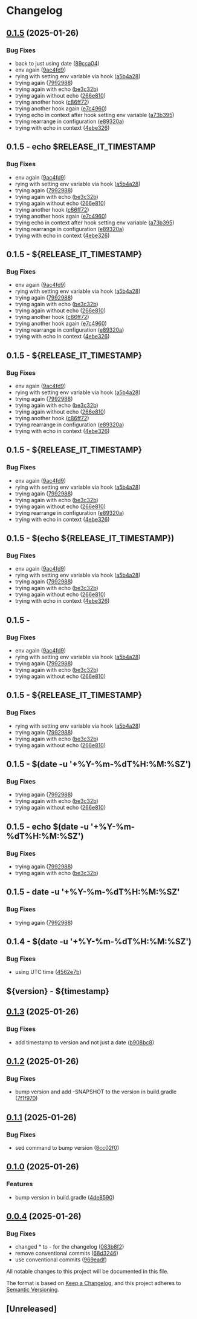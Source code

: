 # Changelog

## [0.1.5](https://github.com/jfalkbjer/releaseit/compare/v0.1.4...v0.1.5) (2025-01-26)

### Bug Fixes

* back to just using date ([89cca04](https://github.com/jfalkbjer/releaseit/commit/89cca0474757a77c4782662a4805d82d2ab83a15))
* env again ([9ac4fd9](https://github.com/jfalkbjer/releaseit/commit/9ac4fd939bc3768a686344377b0ba67dc24b20e7))
* rying with setting env variable via hook ([a5b4a28](https://github.com/jfalkbjer/releaseit/commit/a5b4a28130860375664ab275cc6238179f29cd3e))
* trying again ([7992988](https://github.com/jfalkbjer/releaseit/commit/799298818cb04da5fd5d50e5f9984a107a62e4b6))
* trying again with echo ([be3c32b](https://github.com/jfalkbjer/releaseit/commit/be3c32b8faf24a2fef40950e8f461af2fb78bc3e))
* trying again without echo ([266e810](https://github.com/jfalkbjer/releaseit/commit/266e810fe94b6f2e9689700ebe0365c978e933db))
* trying another hook ([c86ff72](https://github.com/jfalkbjer/releaseit/commit/c86ff7263f576a195c4d96638efaac00b65f8ec6))
* trying another hook again ([e7c4960](https://github.com/jfalkbjer/releaseit/commit/e7c49606e7cd6230f2308aa3eb0b1a0572ac030e))
* trying echo in context after hook setting env variable ([a73b395](https://github.com/jfalkbjer/releaseit/commit/a73b39568d147b6060e06c4ad4336bc0d83de901))
* trying rearrange in configuration ([e89320a](https://github.com/jfalkbjer/releaseit/commit/e89320aa36a37dd6431ea76fd5ebb9ae17ff4b41))
* trying with echo in context ([4ebe326](https://github.com/jfalkbjer/releaseit/commit/4ebe32668f0c65c1c43674d7e37c05067b3927a6))

## 0.1.5 - echo $RELEASE_IT_TIMESTAMP
### Bug Fixes

* env again ([9ac4fd9](https://github.com/jfalkbjer/releaseit/commit/9ac4fd939bc3768a686344377b0ba67dc24b20e7))
* rying with setting env variable via hook ([a5b4a28](https://github.com/jfalkbjer/releaseit/commit/a5b4a28130860375664ab275cc6238179f29cd3e))
* trying again ([7992988](https://github.com/jfalkbjer/releaseit/commit/799298818cb04da5fd5d50e5f9984a107a62e4b6))
* trying again with echo ([be3c32b](https://github.com/jfalkbjer/releaseit/commit/be3c32b8faf24a2fef40950e8f461af2fb78bc3e))
* trying again without echo ([266e810](https://github.com/jfalkbjer/releaseit/commit/266e810fe94b6f2e9689700ebe0365c978e933db))
* trying another hook ([c86ff72](https://github.com/jfalkbjer/releaseit/commit/c86ff7263f576a195c4d96638efaac00b65f8ec6))
* trying another hook again ([e7c4960](https://github.com/jfalkbjer/releaseit/commit/e7c49606e7cd6230f2308aa3eb0b1a0572ac030e))
* trying echo in context after hook setting env variable ([a73b395](https://github.com/jfalkbjer/releaseit/commit/a73b39568d147b6060e06c4ad4336bc0d83de901))
* trying rearrange in configuration ([e89320a](https://github.com/jfalkbjer/releaseit/commit/e89320aa36a37dd6431ea76fd5ebb9ae17ff4b41))
* trying with echo in context ([4ebe326](https://github.com/jfalkbjer/releaseit/commit/4ebe32668f0c65c1c43674d7e37c05067b3927a6))

## 0.1.5 - ${RELEASE_IT_TIMESTAMP}
### Bug Fixes

* env again ([9ac4fd9](https://github.com/jfalkbjer/releaseit/commit/9ac4fd939bc3768a686344377b0ba67dc24b20e7))
* rying with setting env variable via hook ([a5b4a28](https://github.com/jfalkbjer/releaseit/commit/a5b4a28130860375664ab275cc6238179f29cd3e))
* trying again ([7992988](https://github.com/jfalkbjer/releaseit/commit/799298818cb04da5fd5d50e5f9984a107a62e4b6))
* trying again with echo ([be3c32b](https://github.com/jfalkbjer/releaseit/commit/be3c32b8faf24a2fef40950e8f461af2fb78bc3e))
* trying again without echo ([266e810](https://github.com/jfalkbjer/releaseit/commit/266e810fe94b6f2e9689700ebe0365c978e933db))
* trying another hook ([c86ff72](https://github.com/jfalkbjer/releaseit/commit/c86ff7263f576a195c4d96638efaac00b65f8ec6))
* trying another hook again ([e7c4960](https://github.com/jfalkbjer/releaseit/commit/e7c49606e7cd6230f2308aa3eb0b1a0572ac030e))
* trying rearrange in configuration ([e89320a](https://github.com/jfalkbjer/releaseit/commit/e89320aa36a37dd6431ea76fd5ebb9ae17ff4b41))
* trying with echo in context ([4ebe326](https://github.com/jfalkbjer/releaseit/commit/4ebe32668f0c65c1c43674d7e37c05067b3927a6))

## 0.1.5 - ${RELEASE_IT_TIMESTAMP}
### Bug Fixes

* env again ([9ac4fd9](https://github.com/jfalkbjer/releaseit/commit/9ac4fd939bc3768a686344377b0ba67dc24b20e7))
* rying with setting env variable via hook ([a5b4a28](https://github.com/jfalkbjer/releaseit/commit/a5b4a28130860375664ab275cc6238179f29cd3e))
* trying again ([7992988](https://github.com/jfalkbjer/releaseit/commit/799298818cb04da5fd5d50e5f9984a107a62e4b6))
* trying again with echo ([be3c32b](https://github.com/jfalkbjer/releaseit/commit/be3c32b8faf24a2fef40950e8f461af2fb78bc3e))
* trying again without echo ([266e810](https://github.com/jfalkbjer/releaseit/commit/266e810fe94b6f2e9689700ebe0365c978e933db))
* trying another hook ([c86ff72](https://github.com/jfalkbjer/releaseit/commit/c86ff7263f576a195c4d96638efaac00b65f8ec6))
* trying rearrange in configuration ([e89320a](https://github.com/jfalkbjer/releaseit/commit/e89320aa36a37dd6431ea76fd5ebb9ae17ff4b41))
* trying with echo in context ([4ebe326](https://github.com/jfalkbjer/releaseit/commit/4ebe32668f0c65c1c43674d7e37c05067b3927a6))

## 0.1.5 - ${RELEASE_IT_TIMESTAMP}
### Bug Fixes

* env again ([9ac4fd9](https://github.com/jfalkbjer/releaseit/commit/9ac4fd939bc3768a686344377b0ba67dc24b20e7))
* rying with setting env variable via hook ([a5b4a28](https://github.com/jfalkbjer/releaseit/commit/a5b4a28130860375664ab275cc6238179f29cd3e))
* trying again ([7992988](https://github.com/jfalkbjer/releaseit/commit/799298818cb04da5fd5d50e5f9984a107a62e4b6))
* trying again with echo ([be3c32b](https://github.com/jfalkbjer/releaseit/commit/be3c32b8faf24a2fef40950e8f461af2fb78bc3e))
* trying again without echo ([266e810](https://github.com/jfalkbjer/releaseit/commit/266e810fe94b6f2e9689700ebe0365c978e933db))
* trying rearrange in configuration ([e89320a](https://github.com/jfalkbjer/releaseit/commit/e89320aa36a37dd6431ea76fd5ebb9ae17ff4b41))
* trying with echo in context ([4ebe326](https://github.com/jfalkbjer/releaseit/commit/4ebe32668f0c65c1c43674d7e37c05067b3927a6))

## 0.1.5 - $(echo ${RELEASE_IT_TIMESTAMP})
### Bug Fixes

* env again ([9ac4fd9](https://github.com/jfalkbjer/releaseit/commit/9ac4fd939bc3768a686344377b0ba67dc24b20e7))
* rying with setting env variable via hook ([a5b4a28](https://github.com/jfalkbjer/releaseit/commit/a5b4a28130860375664ab275cc6238179f29cd3e))
* trying again ([7992988](https://github.com/jfalkbjer/releaseit/commit/799298818cb04da5fd5d50e5f9984a107a62e4b6))
* trying again with echo ([be3c32b](https://github.com/jfalkbjer/releaseit/commit/be3c32b8faf24a2fef40950e8f461af2fb78bc3e))
* trying again without echo ([266e810](https://github.com/jfalkbjer/releaseit/commit/266e810fe94b6f2e9689700ebe0365c978e933db))
* trying with echo in context ([4ebe326](https://github.com/jfalkbjer/releaseit/commit/4ebe32668f0c65c1c43674d7e37c05067b3927a6))

## 0.1.5 - 
### Bug Fixes

* env again ([9ac4fd9](https://github.com/jfalkbjer/releaseit/commit/9ac4fd939bc3768a686344377b0ba67dc24b20e7))
* rying with setting env variable via hook ([a5b4a28](https://github.com/jfalkbjer/releaseit/commit/a5b4a28130860375664ab275cc6238179f29cd3e))
* trying again ([7992988](https://github.com/jfalkbjer/releaseit/commit/799298818cb04da5fd5d50e5f9984a107a62e4b6))
* trying again with echo ([be3c32b](https://github.com/jfalkbjer/releaseit/commit/be3c32b8faf24a2fef40950e8f461af2fb78bc3e))
* trying again without echo ([266e810](https://github.com/jfalkbjer/releaseit/commit/266e810fe94b6f2e9689700ebe0365c978e933db))

## 0.1.5 - ${RELEASE_IT_TIMESTAMP}
### Bug Fixes

* rying with setting env variable via hook ([a5b4a28](https://github.com/jfalkbjer/releaseit/commit/a5b4a28130860375664ab275cc6238179f29cd3e))
* trying again ([7992988](https://github.com/jfalkbjer/releaseit/commit/799298818cb04da5fd5d50e5f9984a107a62e4b6))
* trying again with echo ([be3c32b](https://github.com/jfalkbjer/releaseit/commit/be3c32b8faf24a2fef40950e8f461af2fb78bc3e))
* trying again without echo ([266e810](https://github.com/jfalkbjer/releaseit/commit/266e810fe94b6f2e9689700ebe0365c978e933db))

## 0.1.5 - $(date -u '+%Y-%m-%dT%H:%M:%SZ')
### Bug Fixes

* trying again ([7992988](https://github.com/jfalkbjer/releaseit/commit/799298818cb04da5fd5d50e5f9984a107a62e4b6))
* trying again with echo ([be3c32b](https://github.com/jfalkbjer/releaseit/commit/be3c32b8faf24a2fef40950e8f461af2fb78bc3e))
* trying again without echo ([266e810](https://github.com/jfalkbjer/releaseit/commit/266e810fe94b6f2e9689700ebe0365c978e933db))

## 0.1.5 - echo $(date -u '+%Y-%m-%dT%H:%M:%SZ')
### Bug Fixes

* trying again ([7992988](https://github.com/jfalkbjer/releaseit/commit/799298818cb04da5fd5d50e5f9984a107a62e4b6))
* trying again with echo ([be3c32b](https://github.com/jfalkbjer/releaseit/commit/be3c32b8faf24a2fef40950e8f461af2fb78bc3e))

## 0.1.5 - date -u '+%Y-%m-%dT%H:%M:%SZ'
### Bug Fixes

* trying again ([7992988](https://github.com/jfalkbjer/releaseit/commit/799298818cb04da5fd5d50e5f9984a107a62e4b6))

## 0.1.4 - $(date -u '+%Y-%m-%dT%H:%M:%SZ')
### Bug Fixes

* using UTC time ([4562e7b](https://github.com/jfalkbjer/releaseit/commit/4562e7bb0ff028fe7c9802720e1ee0d1bcd94482))

## ${version} - ${timestamp}

## [0.1.3](https://github.com/jfalkbjer/releaseit/compare/v0.1.2...v0.1.3) (2025-01-26)

### Bug Fixes

* add timestamp to version and not just a date ([b908bc8](https://github.com/jfalkbjer/releaseit/commit/b908bc84704e9ac69fe5d0ccef7fe44304c4c411))



## [0.1.2](https://github.com/jfalkbjer/releaseit/compare/v0.1.1...v0.1.2) (2025-01-26)

### Bug Fixes

* bump version and add -SNAPSHOT to the version in build.gradle ([7f1f970](https://github.com/jfalkbjer/releaseit/commit/7f1f97014e073505638f6fe3862e92d4aee9234e))

## [0.1.1](https://github.com/jfalkbjer/releaseit/compare/v0.1.0...v0.1.1) (2025-01-26)

### Bug Fixes

* sed command to bump version ([8cc02f0](https://github.com/jfalkbjer/releaseit/commit/8cc02f044f4ec6041aaf107be6a6a31903e341b3))

## [0.1.0](https://github.com/jfalkbjer/releaseit/compare/v0.0.4...v0.1.0) (2025-01-26)

### Features

* bump version in build.gradle ([4de8590](https://github.com/jfalkbjer/releaseit/commit/4de85908eccb96076ab7df4fa3a7852df0cafcdd))

## [0.0.4](https://github.com/jfalkbjer/releaseit/compare/v0.0.3...v0.0.4) (2025-01-26)

### Bug Fixes

* changed * to - for the changelog ([083b8f2](https://github.com/jfalkbjer/releaseit/commit/083b8f24b1dd581bcd82d19a64ffafcbda56ae31))
* remove conventional commits ([68d3246](https://github.com/jfalkbjer/releaseit/commit/68d32461b83a202df6755381c404e58bbb29dcce))
* use conventional commits ([969eadf](https://github.com/jfalkbjer/releaseit/commit/969eadf7ec5d35372c43390584ccdefbf2b7499a))

All notable changes to this project will be documented in this file.

The format is based on [Keep a Changelog](https://keepachangelog.com/en/1.1.0/),
and this project adheres to [Semantic Versioning](https://semver.org/spec/v2.0.0.html).

## [Unreleased]
